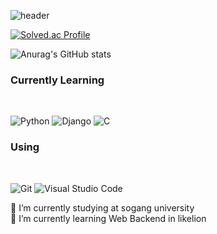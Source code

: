 ![header](https://capsule-render.vercel.app/api?type=shark&color=6AD8F7&height=300&section=header&text=Hi&fontSize=90)

[![Solved.ac Profile](http://mazassumnida.wtf/api/v2/generate_badge?boj=softcoffee)](https://solved.ac/softcoffee/)

![Anurag's GitHub stats](https://github-readme-stats.vercel.app/api?username=SoftCoffee1&show_icons=true&theme=radical)

<h3>Currently Learning</h3><br>

![Python](https://img.shields.io/badge/Python-3776AB.svg?&style=for-the-badge&logo=Python&logoColor=white)
![Django](https://img.shields.io/badge/Django-3776AB.svg?&style=for-the-badge&logo=Django&logoColor=white)
![C](https://img.shields.io/badge/C-3776AB.svg?&style=for-the-badge&logo=C&logoColor=white)

<h3>Using</h3><br>

![Git](https://img.shields.io/badge/Git-F05032.svg?&style=for-the-badge&logo=Git&logoColor=white)
![Visual Studio Code](https://img.shields.io/badge/Visual%20Studio%20Code-007ACC.svg?&style=for-the-badge&logo=Visual%20Studio%20Code&logoColor=white)


<p>🏫 I’m currently studying at sogang university <br>
  🌱 I’m currently learning Web Backend in likelion <br>
</p>
